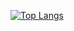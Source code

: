 [![Top Langs](https://github-readme-stats.vercel.app/api/top-langs/?username=LOUEY233&theme=tokyonight)](https://github.com/anuraghazra/github-readme-stats)

